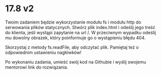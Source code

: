 # 17.8 v2

Twoim zadaniem będzie wykorzystanie modułu fs i modułu http do serwowania plików statycznych. Stwórz plik index.html i odeślij jego treść do klienta, jeśli wystąpi zapytanie na url /. W przeciwnym wypadku odeślij mu dowolny obrazek, który poinformuje go o wystąpieniu błędu 404.

Skorzystaj z metody fs.readFile, aby odczytać plik. Pamiętaj też o odpowiednim ustawieniu nagłówków!

Po wykonaniu zadania, umieść swój kod na Githubie i wyślij swojemu mentorowi link do rozwiązania.
